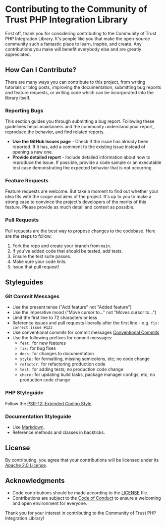 # Contributing to the Community of Trust PHP Integration Library

First off, thank you for considering contributing to the Community of Trust PHP Integration Library. It's people like you that make the open-source community such a fantastic place to learn, inspire, and create. Any contributions you make will benefit everybody else and are greatly appreciated.

## How Can I Contribute?

There are many ways you can contribute to this project, from writing tutorials or blog posts, improving the documentation, submitting bug reports and feature requests, or writing code which can be incorporated into the library itself.

### Reporting Bugs

This section guides you through submitting a bug report. Following these guidelines helps maintainers and the community understand your report, reproduce the behavior, and find related reports.

- **Use the GitHub Issues page** - Check if the issue has already been reported. If it has, add a comment to the existing issue instead of opening a new one.
- **Provide detailed report** - Include detailed information about how to reproduce the issue. If possible, provide a code sample or an executable test case demonstrating the expected behavior that is not occurring.

### Feature Requests

Feature requests are welcome. But take a moment to find out whether your idea fits with the scope and aims of the project. It's up to you to make a strong case to convince the project's developers of the merits of this feature. Please provide as much detail and context as possible.

### Pull Requests

Pull requests are the best way to propose changes to the codebase. Here are the steps to follow:

1. Fork the repo and create your branch from `main`.
2. If you've added code that should be tested, add tests.
3. Ensure the test suite passes.
4. Make sure your code lints.
5. Issue that pull request!

## Styleguides

### Git Commit Messages

- Use the present tense ("Add feature" not "Added feature")
- Use the imperative mood ("Move cursor to..." not "Moves cursor to...")
- Limit the first line to 72 characters or less
- Reference issues and pull requests liberally after the first line - e.g. `fix: correct issue #123`
- Use conventional commits for commit messages [Conventional Commits](https://www.conventionalcommits.org)
- Use the following prefixes for commit messages:
  - `feat:` for new features
  - `fix:` for bug fixes
  - `docs:` for changes to documentation
  - `style:` for formatting, missing semicolons, etc; no code change
  - `refactor:` for refactoring production code
  - `test:` for adding tests; no production code change
  - `chore:` for updating build tasks, package manager configs, etc; no production code change

### PHP Styleguide

Follow the [PSR-12: Extended Coding Style](https://www.php-fig.org/psr/psr-12/).

### Documentation Styleguide

- Use [Markdown](https://daringfireball.net/projects/markdown/).
- Reference methods and classes in backticks.

## License

By contributing, you agree that your contributions will be licensed under its [Apache 2.0 License](LICENSE).

## Acknowledgments

- Code contributions should be made according to the [LICENSE](LICENSE) file.
- Contributions are subject to the [Code of Conduct](CODE_OF_CONDUCT.md) to ensure a welcoming and open environment for everyone.

Thank you for your interest in contributing to the Community of Trust PHP Integration Library!
